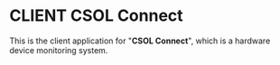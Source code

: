 # CLIENT CSOL Connect
This is the client application for "**CSOL Connect**", which is a hardware device monitoring system.
